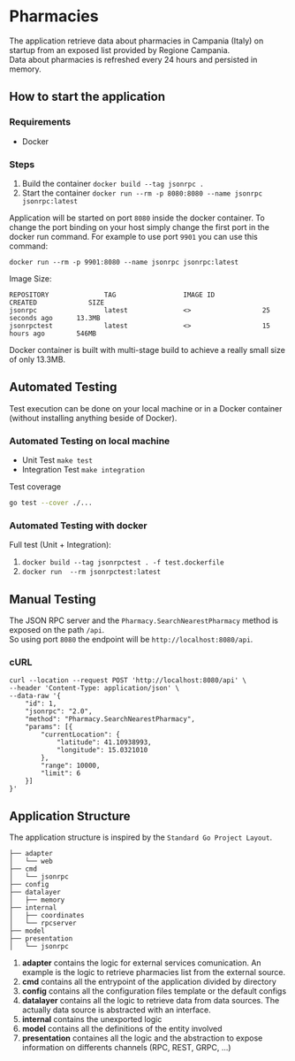 # Pharmacies

The application retrieve data about pharmacies in Campania (Italy) on startup from an exposed list provided by Regione Campania.  
Data about pharmacies is refreshed every 24 hours and persisted in memory.  

## How to start the application

### Requirements
* Docker

### Steps

1. Build the container `docker build --tag jsonrpc .`
2. Start the container `docker run --rm -p 8080:8080 --name jsonrpc jsonrpc:latest`


Application will be started on port `8080` inside the docker container. To change the port binding on your host simply change the first port in the docker run command. 
For example to use port `9901` you can use this command:
```docker
docker run --rm -p 9901:8080 --name jsonrpc jsonrpc:latest
```

Image Size:  
```
REPOSITORY              TAG                 IMAGE ID            CREATED             SIZE
jsonrpc                 latest              <>                  25 seconds ago      13.3MB
jsonrpctest             latest              <>                  15 hours ago        546MB
```
Docker container is built with multi-stage build to achieve a really small size of only 13.3MB.

## Automated Testing
Test execution can be done on your local machine or in a Docker container (without installing anything beside of Docker).  

### Automated Testing on local machine

* Unit Test `make test`
* Integration Test `make integration`

Test coverage 
```bash
go test --cover ./...
```

### Automated Testing with docker

Full test (Unit + Integration):
1. `docker build --tag jsonrpctest . -f test.dockerfile`
2. `docker run  --rm jsonrpctest:latest`

## Manual Testing

The JSON RPC server and the `Pharmacy.SearchNearestPharmacy` method is exposed on the path `/api`.  
So using port `8080` the endpoint will be `http://localhost:8080/api`.  

### cURL

```cURL
curl --location --request POST 'http://localhost:8080/api' \
--header 'Content-Type: application/json' \
--data-raw '{
    "id": 1,
    "jsonrpc": "2.0",
    "method": "Pharmacy.SearchNearestPharmacy",
    "params": [{
        "currentLocation": {
            "latitude": 41.10938993,
            "longitude": 15.0321010
        },
        "range": 10000,
        "limit": 6
    }]
}'
```

## Application Structure

The application structure is inspired by the `Standard Go Project Layout`.  

```
├── adapter
│   └── web
├── cmd
│   └── jsonrpc
├── config
├── datalayer
│   ├── memory
├── internal
│   ├── coordinates
│   └── rpcserver
├── model
├── presentation
│   └── jsonrpc
```

1. **adapter** contains the logic for external services comunication. An example is the logic to retrieve pharmacies list from the external source.
2. **cmd** contains all the entrypoint of the application divided by directory
3. **config** contains all the configuration files template or the default configs
4. **datalayer** contains all the logic to retrieve data from data sources. The actually data source is abstracted with an interface.
5. **internal** contains the unexported logic
6. **model** contains all the definitions of the entity involved
7. **presentation** containes all the logic and the abstraction to expose information on differents channels (RPC, REST, GRPC, ...)